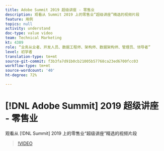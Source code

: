```yaml
---
title: Adobe Summit 2019 超级讲座 - 零售业
description: 观看从 Summit 2019 上的零售业“超级讲座”精选的视频片段
feature: 用例
topics: null
activity: understand
doc-type: value video
team: Technical Marketing
kt: 4389
role: “业务从业者、开发人员、数据工程师、架构师、数据架构师、管理员、领导者”
level: 初学者
translation-type: tm+mt
source-git-commit: f3b3fa7d91b0cb21005b57768ca23ed6700fcc03
workflow-type: tm+mt
source-wordcount: '40'
ht-degree: 72%

---
```



# [!DNL Adobe Summit] 2019 超级讲座 - 零售业

观看从 [!DNL Summit] 2019 上的零售业“超级讲座”精选的视频片段

>[!VIDEO](https://video.tv.adobe.com/v/30549/?quality=12)
